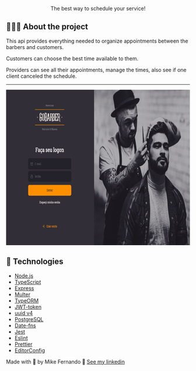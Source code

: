 <p align="center">The best way to schedule your service!</p>


## 💇🏻‍♂️ About the project

This api provides everything needed to organize appointments between the barbers and customers.

Customers can choose the best time available to them.

Providers can see all their appointments, manage the times, also see if one client canceled the schedule.

---
<div align="center" >
  <img src="./github/gobarber-web.gif" alt="demo-web" height="425">
</div>

## 🚀 Technologies

- [Node.js](https://nodejs.org/en/)
- [TypeScript](https://www.typescriptlang.org/)
- [Express](https://expressjs.com/pt-br/)
- [Multer](https://github.com/expressjs/multer)
- [TypeORM](https://typeorm.io/#/)
- [JWT-token](https://jwt.io/)
- [uuid v4](https://github.com/thenativeweb/uuidv4/)
- [PostgreSQL](https://www.postgresql.org/)
- [Date-fns](https://date-fns.org/)
- [Jest](https://jestjs.io/)
- [Eslint](https://eslint.org/)
- [Prettier](https://prettier.io/)
- [EditorConfig](https://editorconfig.org/)



Made with 💜 by Mike Fernando 👋 [See my linkedin](https://www.linkedin.com/in/mike-fernando3g/)
<br>
